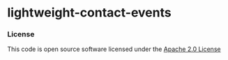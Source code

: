 # lightweight-contact-events


### License

This code is open source software licensed under the [Apache 2.0 License]("http://www.apache.org/licenses/LICENSE-2.0.html")
